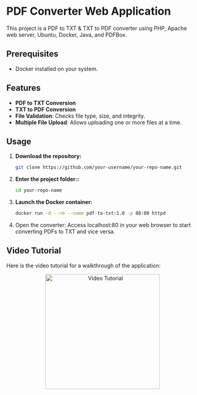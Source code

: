 # PDF Converter Web Application

This project is a PDF to TXT & TXT to PDF converter using PHP, Apache web server, Ubuntu, Docker, Java, and PDFBox.

## Prerequisites

- Docker installed on your system.

## Features

- **PDF to TXT Conversion**
- **TXT to PDF Conversion**
- **File Validation**: Checks file type, size, and integrity.
- **Multiple File Upload**: Allows uploading one or more files at a time.

## Usage

1. **Download the repository:**
   ```bash
   git clone https://github.com/your-username/your-repo-name.git
2. **Enter the project folder::**
   ```bash
   cd your-repo-name
3. **Launch the Docker container:**
   ```bash
   docker run -d --rm --name pdf-to-txt:1.0 -p 80:80 httpd
4. Open the converter:
Access localhost:80 in your web browser to start converting PDFs to TXT and vice versa.

## Video Tutorial

Here is the video tutorial for a walkthrough of the application:

<div align="center">
  <a href="https://github.com/user-attachments/assets/d53a4f7c-5dfd-4bd1-8779-a6fc579ad9ad" target="_blank">
    <img src="https://img.shields.io/badge/Watch%20Video%20Tutorial-%20blue" alt="Video Tutorial" width="300"/>
  </a>
</div>


